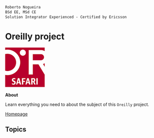 ```
Roberto Nogueira  
BSd EE, MSd CE
Solution Integrator Experienced - Certified by Ericsson
```
# Oreilly project

![coursera image](images/oreilly.png)

**About**

Learn everything you need to about the subject of this `Oreilly` project.

[Homepage](https://oreilly.com)

## Topics
```
```

